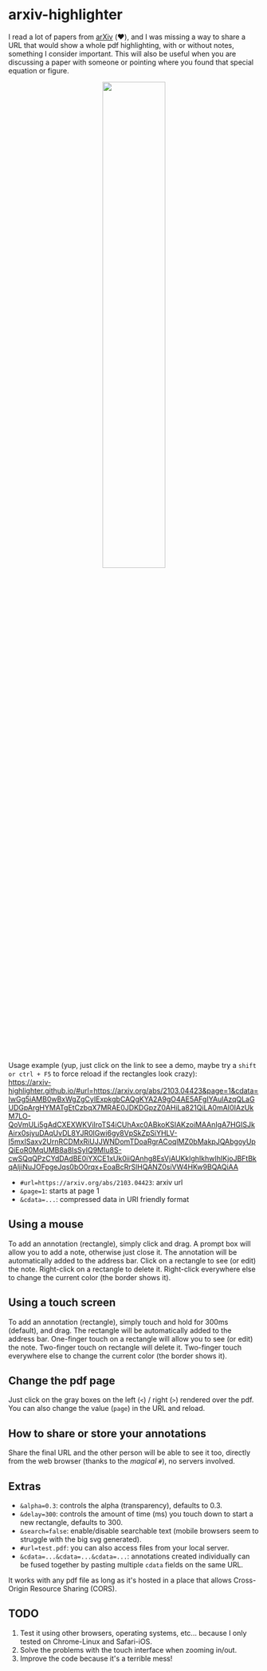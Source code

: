 # arxiv-highlighter

I read a lot of papers from [arXiv](https://arxiv.org/) (:heart:), and I was missing a way to share a URL that would show a whole pdf highlighting, with or without notes, something I consider important. This will also be useful when you are discussing a paper with someone or pointing where you found that special equation or figure. 


<p align="center">
<img src="https://user-images.githubusercontent.com/6606382/218593704-e5831beb-d88e-428e-abac-b6f9c17ae66a.png" width=50% height=50%>
</p>

Usage example (yup, just click on the link to see a demo, maybe try a `shift or ctrl + F5` to force reload if the rectangles look crazy):    
<a href="https://arxiv-highlighter.github.io/#url=https://arxiv.org/abs/2103.04423&page=1&cdata=IwGg5iAMB0wBxWgZgCyIExpkgbCAQgKYA2A9gO4AE5AFgIYAulAzqQLaGUDGpArgHYMATgEtCzbqX7MRAE0JDKDGpzZ0AHiLa821QiLA0mAI0IAzUkM7LO-QoVmULi5gAdCXEXWKViIroTS4iCUhAxc0ABkoKSIAKzoiMAAnIgA7HGISJkAirx0sjyuDAqUvDL8YJR0lGwi6gy8VpSkZpSiYHLV-I5mxISaxv2UrnRCDMxRiUJJWNDomTDoaRgrACoqlMZ0bMakpJQAbgoyUpQiEoR0MqUMB8a8IsSyIQ9MIu8S-cwSQqQPzCYdDAdBE0iYXCE1xUk0iiQAnhg8EsVjAUKklghIkhwIhIKjoJBFtBkqAljiNuJOFpgeJqs0bO0rqx+EoaBcRrSlHQANZ0siVW4HKw9BQAQiAA">https://arxiv-highlighter.github.io/#url=https://arxiv.org/abs/2103.04423&page=1&cdata=IwGg5iAMB0wBxWgZgCyIExpkgbCAQgKYA2A9gO4AE5AFgIYAulAzqQLaGUDGpArgHYMATgEtCzbqX7MRAE0JDKDGpzZ0AHiLa821QiLA0mAI0IAzUkM7LO-QoVmULi5gAdCXEXWKViIroTS4iCUhAxc0ABkoKSIAKzoiMAAnIgA7HGISJkAirx0sjyuDAqUvDL8YJR0lGwi6gy8VpSkZpSiYHLV-I5mxISaxv2UrnRCDMxRiUJJWNDomTDoaRgrACoqlMZ0bMakpJQAbgoyUpQiEoR0MqUMB8a8IsSyIQ9MIu8S-cwSQqQPzCYdDAdBE0iYXCE1xUk0iiQAnhg8EsVjAUKklghIkhwIhIKjoJBFtBkqAljiNuJOFpgeJqs0bO0rqx+EoaBcRrSlHQANZ0siVW4HKw9BQAQiAA</a>

* `#url=https://arxiv.org/abs/2103.04423`: arxiv url
* `&page=1`: starts at page 1
* `&cdata=...`: compressed data in URI friendly format

## Using a mouse
To add an annotation (rectangle), simply click and drag. A prompt box will allow you to add a note, otherwise just close it. The annotation will be automatically added to the address bar. Click on a rectangle to see (or edit) the note. Right-click on a rectangle to delete it. Right-click everywhere else to change the current color (the border shows it).

## Using a touch screen
To add an annotation (rectangle), simply touch and hold for 300ms (default), and drag. The rectangle will be automatically added to the address bar. One-finger touch on a rectangle will allow you to see (or edit) the note. Two-finger touch on rectangle will delete it. Two-finger touch everywhere else to change the current color (the border shows it).

## Change the pdf page
Just click on the gray boxes on the left (`<`) / right (`>`) rendered over the pdf. You can also change the value (`page`) in the URL and reload.

## How to share or store your annotations
Share the final URL and the other person will be able to see it too, directly from the web browser (thanks to the *magical* `#`), no servers involved.


## Extras
* `&alpha=0.3`: controls the alpha (transparency), defaults to 0.3.
* `&delay=300`: controls the amount of time (ms) you touch down to start a new rectangle, defaults to 300.
* `&search=false`: enable/disable searchable text (mobile browsers seem to struggle with the big svg generated).
* `#url=test.pdf`: you can also access files from your local server.
* `&cdata=...&cdata=...&cdata=...`: annotations created individually can be fused together by pasting multiple `cdata` fields on the same URL.

It works with any pdf file as long as it's hosted in a place that allows Cross-Origin Resource Sharing (CORS).

## TODO
1. Test it using other browsers, operating systems, etc... because I only tested on Chrome-Linux and Safari-iOS.
2. Solve the problems with the touch interface when zooming in/out.
3. Improve the code because it's a terrible mess!
